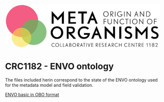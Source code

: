 ![CRC Logo](/images/logo-en_black.png)

# CRC1182 - ENVO ontology

The files included herin correspond to the state of the ENVO ontology used for the metadata model and field validation. 

[ENVO basic in OBO format](envo-basic.obo)
